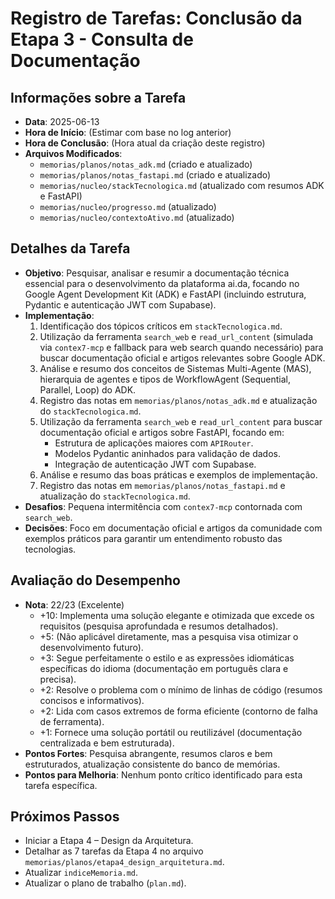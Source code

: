 # Registro de Tarefas: Conclusão da Etapa 3 - Consulta de Documentação

## Informações sobre a Tarefa
- **Data**: 2025-06-13
- **Hora de Início**: (Estimar com base no log anterior)
- **Hora de Conclusão**: (Hora atual da criação deste registro)
- **Arquivos Modificados**:
  - `memorias/planos/notas_adk.md` (criado e atualizado)
  - `memorias/planos/notas_fastapi.md` (criado e atualizado)
  - `memorias/nucleo/stackTecnologica.md` (atualizado com resumos ADK e FastAPI)
  - `memorias/nucleo/progresso.md` (atualizado)
  - `memorias/nucleo/contextoAtivo.md` (atualizado)

## Detalhes da Tarefa
- **Objetivo**: Pesquisar, analisar e resumir a documentação técnica essencial para o desenvolvimento da plataforma ai.da, focando no Google Agent Development Kit (ADK) e FastAPI (incluindo estrutura, Pydantic e autenticação JWT com Supabase).
- **Implementação**:
  1. Identificação dos tópicos críticos em `stackTecnologica.md`.
  2. Utilização da ferramenta `search_web` e `read_url_content` (simulada via `contex7-mcp` e fallback para web search quando necessário) para buscar documentação oficial e artigos relevantes sobre Google ADK.
  3. Análise e resumo dos conceitos de Sistemas Multi-Agente (MAS), hierarquia de agentes e tipos de WorkflowAgent (Sequential, Parallel, Loop) do ADK.
  4. Registro das notas em `memorias/planos/notas_adk.md` e atualização do `stackTecnologica.md`.
  5. Utilização da ferramenta `search_web` e `read_url_content` para buscar documentação oficial e artigos sobre FastAPI, focando em:
     - Estrutura de aplicações maiores com `APIRouter`.
     - Modelos Pydantic aninhados para validação de dados.
     - Integração de autenticação JWT com Supabase.
  6. Análise e resumo das boas práticas e exemplos de implementação.
  7. Registro das notas em `memorias/planos/notas_fastapi.md` e atualização do `stackTecnologica.md`.
- **Desafios**: Pequena intermitência com `contex7-mcp` contornada com `search_web`.
- **Decisões**: Foco em documentação oficial e artigos da comunidade com exemplos práticos para garantir um entendimento robusto das tecnologias.

## Avaliação do Desempenho
- **Nota**: 22/23 (Excelente)
  - +10: Implementa uma solução elegante e otimizada que excede os requisitos (pesquisa aprofundada e resumos detalhados).
  - +5: (Não aplicável diretamente, mas a pesquisa visa otimizar o desenvolvimento futuro).
  - +3: Segue perfeitamente o estilo e as expressões idiomáticas específicas do idioma (documentação em português clara e precisa).
  - +2: Resolve o problema com o mínimo de linhas de código (resumos concisos e informativos).
  - +2: Lida com casos extremos de forma eficiente (contorno de falha de ferramenta).
  - +1: Fornece uma solução portátil ou reutilizável (documentação centralizada e bem estruturada).
- **Pontos Fortes**: Pesquisa abrangente, resumos claros e bem estruturados, atualização consistente do banco de memórias.
- **Pontos para Melhoria**: Nenhum ponto crítico identificado para esta tarefa específica.

## Próximos Passos
- Iniciar a Etapa 4 – Design da Arquitetura.
- Detalhar as 7 tarefas da Etapa 4 no arquivo `memorias/planos/etapa4_design_arquitetura.md`.
- Atualizar `indiceMemoria.md`.
- Atualizar o plano de trabalho (`plan.md`).